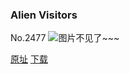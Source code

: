 ### Alien Visitors
No.2477
![图片不见了~~~](https://imgs.xkcd.com/comics/alien_visitors.png)

[原址](https://xkcd.com//2477) [下载](https://imgs.xkcd.com/comics/alien_visitors.png)

